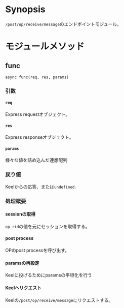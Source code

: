 # Synopsis

`/post/op/receive/message`のエンドポイントモジュール。

# モジュールメソッド

## func

```
async func(req, res, params)
```

### 引数

#### `req`

Express requestオブジェクト。

#### `res`

Express responseオブジェクト。

#### `params`

様々な値を詰め込んだ連想配列

### 戻り値

Keelからの応答、または`undefined`.

### 処理概要

#### sessionの取得

`op_rid`の値を元にセッションを取得する。

#### post process

OPのpost processを呼び出す。

#### paramsの再設定

Keelに投げるためにparamsの平坦化を行う

#### Keelへリクエスト

Keelの`/post/op/receive/message`にリクエストする。